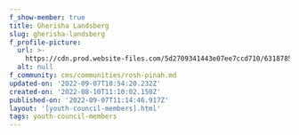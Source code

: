 ```yaml
---
f_show-member: true
title: Gherisha Landsberg
slug: gherisha-landsberg
f_profile-picture:
  url: >-
    https://cdn.prod.website-files.com/5d2709341443e07ee7ccd710/63187859d30e5ed171aa7d72_WhatsApp%20Image%202022-08-10%20at%2012.52.03%20PM%20(4).jpg
  alt: null
f_community: cms/communities/rosh-pinah.md
updated-on: '2022-09-07T10:54:20.232Z'
created-on: '2022-08-10T11:10:02.150Z'
published-on: '2022-09-07T11:14:46.917Z'
layout: '[youth-council-members].html'
tags: youth-council-members
---
```



